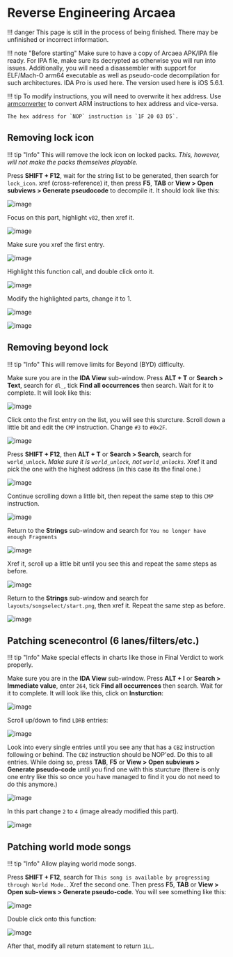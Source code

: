 # Reverse Engineering Arcaea

!!! danger
    This page is still in the process of being finished. There may be unfinished or incorrect information.

!!! note "Before starting"
    Make sure to have a copy of Arcaea APK/IPA file ready. For IPA file, make sure its decrypted as otherwise you will run into issues. Additionally, you will need a disassembler with support for ELF/Mach-O arm64 executable as well as pseudo-code decompilation for such architectures. IDA Pro is used here. The version used here is iOS 5.6.1.

!!! tip
    To modify instructions, you will need to overwrite it hex address. Use [armconverter](https://armconverter.com/) to convert ARM instructions to hex address and vice-versa.

    The hex address for `NOP` instruction is `1F 20 03 D5`.

## Removing lock icon
!!! tip "Info"
    This will remove the lock icon on locked packs. *This, however, will not make the packs themselves playable.*

Press **SHIFT + F12**, wait for the string list to be generated, then search for `lock_icon`. xref (cross-reference) it, then press **F5**, **TAB** or **View > Open subviews > Generate pseudocode** to decompile it. It should look like this:

![image](https://gist.github.com/assets/74685931/1f205a10-54e4-4079-bfd8-2405ed956cde)

Focus on this part, highlight `v82`, then xref it.

![image](https://gist.github.com/assets/74685931/444eda57-f364-49ad-b68b-39cb6cf1794e)

Make sure you xref the first entry.

![image](https://gist.github.com/assets/74685931/6195fd7b-0409-409a-9ba6-b349387ef704)

Highlight this function call, and double click onto it.

![image](https://gist.github.com/assets/74685931/6965fac8-79f7-4774-a1d1-b2c7e90b0d8f)

Modify the highlighted parts, change it to 1.

![image](https://gist.github.com/assets/74685931/af0a0878-7ef4-42bc-a314-9cd1b2e9a6b4)

![image](https://gist.github.com/assets/74685931/e8b52d18-6ff5-4adc-814c-3f7bb9c65fb6)

## Removing beyond lock
!!! tip "Info"
    This will remove limits for Beyond (BYD) difficulty.

Make sure you are in the **IDA View** sub-window. Press **ALT + T** or **Search > Text**, search for `dl_`, tick **Find all occurrences** then search. Wait for it to complete. It will look like this:

![image](https://gist.github.com/assets/74685931/21c932eb-8a8d-4a37-bf83-36752290ff42)

Click onto the first entry on the list, you will see this sturcture. Scroll down a little bit and edit the `CMP` instruction. Change `#3` to `#0x2F`.

![image](https://gist.github.com/assets/74685931/58f47444-08e8-4d20-a0a4-cbfb49fcea61)

Press **SHIFT + F12**, then **ALT + T** or **Search > Search**, search for `world_unlock`. *Make sure it is `world_unlock`, not `world_unlocks`.* Xref it and pick the one with the highest address (in this case its the final one.)

![image](https://gist.github.com/assets/74685931/d724b1bb-6518-4508-92c5-8e90b99eb158)

Continue scrolling down a little bit, then repeat the same step to this `CMP` instruction.

![image](https://gist.github.com/assets/74685931/7bdce282-f01f-465c-8e8d-fc95700394e5)

Return to the **Strings** sub-window and search for `You no longer have enough Fragments`

![image](https://gist.github.com/assets/74685931/f54e86b0-db06-4aa2-975c-ece7d1ba3415)

Xref it, scroll up a little bit until you see this and repeat the same steps as before.

![image](https://gist.github.com/assets/74685931/02ea02c0-d4af-4079-9038-c6e6fb409fba)

Return to the **Strings** sub-window and search for `layouts/songselect/start.png`, then xref it. Repeat the same step as before.

![image](https://gist.github.com/assets/74685931/f1557102-da0b-482a-8205-2ebf6d03bc9a)

## Patching scenecontrol (6 lanes/filters/etc.)
!!! tip "Info"
    Make special effects in charts like those in Final Verdict to work properly.

Make sure you are in the **IDA View** sub-window. Press **ALT + I** or **Search > Immediate value**, enter `264`, tick **Find all occurrences** then search. Wait for it to complete. It will look like this, click on **Insturction**:

![image](https://gist.github.com/assets/74685931/ae7987e0-45cf-451b-a449-5431377c38f8)

Scroll up/down to find `LDRB` entries:

![image](https://gist.github.com/assets/74685931/0cbef270-c6e3-45b1-8cda-7dd1ba0d6076)

Look into every single entries until you see any that has a `CBZ` instruction following or behind. The `CBZ` instruction should be NOP'ed. Do this to all entries. While doing so, press **TAB**, **F5** or **View > Open subviews > Generate pseudo-code** until you find one with this sturcture (there is only one entry like this so once you have managed to find it you do not need to do this anymore.)

![image](https://gist.github.com/assets/74685931/0555962d-f3a9-4b25-8a5a-298e374a353f)

In this part change `2` to `4` (image already modified this part).

![image](https://gist.github.com/assets/74685931/f0877163-b61a-4cd5-81eb-aa407b945384)

## Patching world mode songs
!!! tip "Info"
    Allow playing world mode songs.

Press **SHIFT + F12**, search for `This song is available by progressing through World Mode.`. Xref the second one. Then press **F5**, **TAB** or **View > Open sub-views > Generate pseudo-code**. You will see something like this:

![image](https://gist.github.com/assets/74685931/f2b67785-f157-4729-86ec-b8ecee363d48)

Double click onto this function:

![image](https://gist.github.com/assets/74685931/8a500e27-88cd-488b-bdca-804dd8339089)

After that, modify all return statement to return `1LL`.










